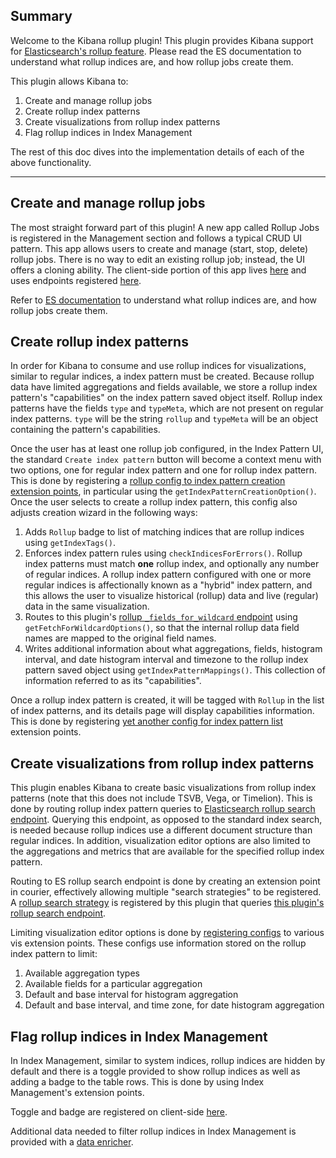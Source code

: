 ## Summary
Welcome to the Kibana rollup plugin! This plugin provides Kibana support for [Elasticsearch's rollup feature](https://www.elastic.co/guide/en/elasticsearch/reference/master/xpack-rollup.html). Please read the ES documentation to understand what rollup indices are, and how rollup jobs create them.

This plugin allows Kibana to:

1. Create and manage rollup jobs
2. Create rollup index patterns
3. Create visualizations from rollup index patterns
4. Flag rollup indices in Index Management

The rest of this doc dives into the implementation details of each of the above functionality.

---

## Create and manage rollup jobs

The most straight forward part of this plugin! A new app called Rollup Jobs is registered in the Management section and follows a typical CRUD UI pattern. This app allows users to create and manage (start, stop, delete) rollup jobs. There is no way to edit an existing rollup job; instead, the UI offers a cloning ability. The client-side portion of this app lives [here](public/crud_app) and uses endpoints registered [here](server/routes/api/jobs.js).

Refer to [ES documentation](https://www.elastic.co/guide/en/elasticsearch/reference/current/rollup-getting-started.html) to understand what rollup indices are, and how rollup jobs create them.

## Create rollup index patterns

In order for Kibana to consume and use rollup indices for visualizations, similar to regular indices, a index pattern must be created. Because rollup data have limited aggregations and fields available, we store a rollup index pattern's "capabilities" on the index pattern saved object itself. Rollup index patterns have the fields `type` and `typeMeta`, which are not present on regular index patterns. `type` will be the string `rollup` and `typeMeta` will be an object containing the pattern's capabilities.

Once the user has at least one rollup job configured, in the Index Pattern UI, the standard `Create index pattern` button will become a context menu with two options, one for regular index pattern and one for rollup index pattern. This is done by registering a [rollup config to index pattern creation extension points](public/index_pattern_creation/rollup_index_pattern_creation_config.js), in particular using the `getIndexPatternCreationOption()`. Once the user selects to create a rollup index pattern, this config also adjusts creation wizard in the following ways:
1. Adds `Rollup` badge to list of matching indices that are rollup indices using `getIndexTags()`.
2. Enforces index pattern rules using `checkIndicesForErrors()`. Rollup index patterns must match **one** rollup index, and optionally any number of regular indices. A rollup index pattern configured with one or more regular indices is affectionally known as a "hybrid" index pattern, and this allows the user to visualize historical (rollup) data and live (regular) data in the same visualization.
3. Routes to this plugin's [rollup `_fields_for_wildcard` endpoint](server/routes/api/index_patterns.js) using `getFetchForWildcardOptions()`, so that the internal rollup data field names are mapped to the original field names.
4. Writes additional information about what aggregations, fields, histogram interval, and date histogram interval and timezone to the rollup index pattern saved object using `getIndexPatternMappings()`. This collection of information referred to as its "capabilities".

Once a rollup index pattern is created, it will be tagged with `Rollup` in the list of index patterns, and its details page will display capabilities information. This is done by registering [yet another config for index pattern list](public/index_pattern_list/rollup_index_pattern_list_config.js) extension points.

## Create visualizations from rollup index patterns

This plugin enables Kibana to create basic visualizations from rollup index patterns (note that this does not include TSVB, Vega, or Timelion). This is done by routing rollup index pattern queries to [Elasticsearch rollup search endpoint](https://www.elastic.co/guide/en/elasticsearch/reference/current/rollup-search.html). Querying this endpoint, as opposed to the standard index search, is needed because rollup indices use a different document structure than regular indices. In addition, visualization editor options are also limited to the aggregations and metrics that are available for the specified rollup index pattern.

Routing to ES rollup search endpoint is done by creating an extension point in courier, effectively allowing multiple "search strategies" to be registered. A [rollup search strategy](public/search/register.js) is registered by this plugin that queries [this plugin's rollup search endpoint](server/routes/api/search.js).

Limiting visualization editor options is done by [registering configs](public/visualize/index.js) to various vis extension points. These configs use information stored on the rollup index pattern to limit:
1. Available aggregation types
2. Available fields for a particular aggregation
3. Default and base interval for histogram aggregation
4. Default and base interval, and time zone, for date histogram aggregation

## Flag rollup indices in Index Management

In Index Management, similar to system indices, rollup indices are hidden by default and there is a toggle provided to show rollup indices as well as adding a badge to the table rows. This is done by using Index Management's extension points.

Toggle and badge are registered on client-side [here](public/extend_index_management/index.js).

Additional data needed to filter rollup indices in Index Management is provided with a [data enricher](rollup_data_enricher.js).